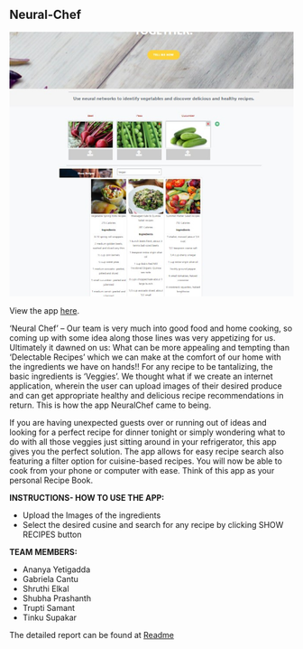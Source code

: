 ## Neural-Chef
![Screenshot](Images/Screenshot.jpg)


View the app <a href="https://neural-chefs.herokuapp.com/">here</a>.

‘Neural Chef’ – Our team is very much into good food and home cooking, so coming up with some idea along those lines was very appetizing for us. Ultimately it dawned on us: What can be more appealing and tempting than ‘Delectable Recipes’ which we can make at the comfort of our home with the ingredients we have on hands!! For any recipe to be tantalizing, the basic ingredients is ‘Veggies’. We thought what if we create an internet application, wherein the user can upload images of their desired produce and can get appropriate healthy and delicious recipe recommendations in return. This is how the app NeuralChef came to being.

If you are having unexpected guests over or running out of ideas and looking for a perfect recipe for dinner tonight or simply wondering what to do with all those veggies just sitting around in your refrigerator, this app gives you the perfect solution. The app allows for easy recipe search also featuring a filter option for cuisine-based recipes. You will now be able to cook from your phone or computer with ease. Think of this app as your personal Recipe Book.

**INSTRUCTIONS- HOW TO USE THE APP:**
* Upload the Images of the ingredients 
* Select the desired cusine and search for any recipe  by clicking SHOW RECIPES button

**TEAM MEMBERS:**
* Ananya Yetigadda
* Gabriela Cantu
* Shruthi Elkal
* Shubha Prashanth
* Trupti Samant
* Tinku Supakar

The detailed report can be found at [Readme](https://github.com/neelarka/Neural-Chef/blob/master/README_NeuralChef.docx)
 
